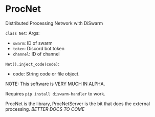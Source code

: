 # ProcNet
Distributed Processing Network with DiSwarm

`class Net`:
Args: 
- `swarm`: ID of swarm
- `token`: Discord bot token
- `channel`: ID of channel

`Net().inject_code(code)`:
- code: String code or file object.

NOTE: This software is VERY MUCH IN ALPHA.

Requires `pip install diswarm-handler` to work.

ProcNet is the library, ProcNetServer is the bit that does the external processing.
*BETTER DOCS TO COME*
